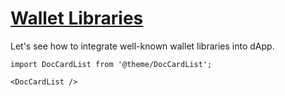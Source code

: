 # [Wallet Libraries](https://docs.kaia.io/build/tools/wallets/wallet-libraries)

Let's see how to integrate well-known wallet libraries into dApp.

```mdx-code-block
import DocCardList from '@theme/DocCardList';

<DocCardList />
```
